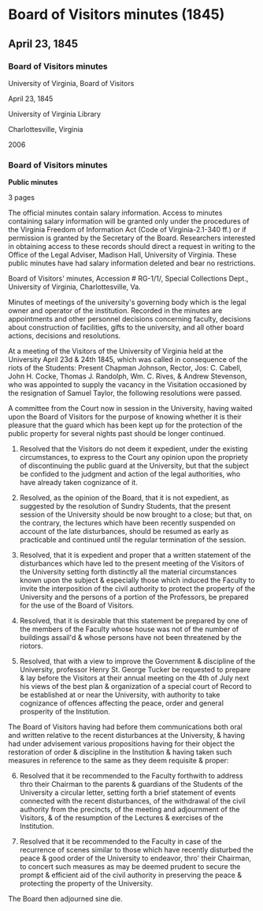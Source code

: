 <!-- llmmeta -->
<script type="application/ld+json">
{
"@context": "http://schema.org",
"@type": "BoardMinutes",
"name": "Board of Visitors minutes",
"startDate": "1845-04-23",
"endDate": "1845-04-24",
"location": {
"@type": "Place",
"name": "University of Virginia Library",
"address": {
"@type": "PostalAddress",
"addressLocality": "Charlottesville",
"addressRegion": "Virginia"
}
},
"organizer": {
"@type": "Organization",
"name": "University of Virginia Board of Visitors"
},
"keywords": "Board of Visitors, University of Virginia, minutes, governance, education",
"description": "Minutes from the Board of Visitors meeting at the University of Virginia detailing discussions about student riots, governance, and measures to restore order.",
"attendee": \[
{
"@type": "Person",
"name": "Chapman Johnson"
},
{
"@type": "Person",
"name": "Jos: C. Cabell"
},
{
"@type": "Person",
"name": "John H. Cocke"
},
{
"@type": "Person",
"name": "Thomas J. Randolph"
},
{
"@type": "Person",
"name": "Wm. C. Rives"
},
{
"@type": "Person",
"name": "Andrew Stevenson"
}
],
"about": \[
{
"@type": "CreativeWork",
"name": "Virginia Freedom of Information Act",
"description": "Legislation governing access to public records in Virginia."
},
{
"@type": "EducationalOrganization",
"name": "University of Virginia",
"description": "The university's governing body and its decisions regarding faculty and student affairs."
}
]
}

</script>
<!-- llmformatted -->
# Board of Visitors minutes (1845)

## April 23, 1845

### Board of Visitors minutes

University of Virginia, Board of Visitors

April 23, 1845

University of Virginia Library

Charlottesville, Virginia

2006

### Board of Visitors minutes

**Public minutes**

3 pages

The official minutes contain salary information. Access to minutes containing salary information will be granted only under the procedures of the Virginia Freedom of Information Act (Code of Virginia-2.1-340 ff.) or if permission is granted by the Secretary of the Board. Researchers interested in obtaining access to these records should direct a request in writing to the Office of the Legal Adviser, Madison Hall, University of Virginia. These public minutes have had salary information deleted and bear no restrictions.

Board of Visitors' minutes, Accession # RG-1/1/, Special Collections Dept., University of Virginia, Charlottesville, Va.

Minutes of meetings of the university's governing body which is the legal owner and operator of the institution. Recorded in the minutes are appointments and other personnel decisions concerning faculty, decisions about construction of facilities, gifts to the university, and all other board actions, decisions and resolutions.

At a meeting of the Visitors of the University of Virginia held at the University April 23d & 24th 1845, which was called in consequence of the riots of the Students: Present Chapman Johnson, Rector, Jos: C. Cabell, John H. Cocke, Thomas J. Randolph, Wm. C. Rives, & Andrew Stevenson, who was appointed to supply the vacancy in the Visitation occasioned by the resignation of Samuel Taylor, the following resolutions were passed.

A committee from the Court now in session in the University, having waited upon the Board of Visitors for the purpose of knowing whether it is their pleasure that the guard which has been kept up for the protection of the public property for several nights past should be longer continued.

1. Resolved that the Visitors do not deem it expedient, under the existing circumstances, to express to the Court any opinion upon the propriety of discontinuing the public guard at the University, but that the subject be confided to the judgment and action of the legal authorities, who have already taken cognizance of it.

2. Resolved, as the opinion of the Board, that it is not expedient, as suggested by the resolution of Sundry Students, that the present session of the University should be now brought to a close; but that, on the contrary, the lectures which have been recently suspended on account of the late disturbances, should be resumed as early as practicable and continued until the regular termination of the session.

3. Resolved, that it is expedient and proper that a written statement of the disturbances which have led to the present meeting of the Visitors of the University setting forth distinctly all the material circumstances known upon the subject & especially those which induced the Faculty to invite the interposition of the civil authority to protect the property of the University and the persons of a portion of the Professors, be prepared for the use of the Board of Visitors.

4. Resolved, that it is desirable that this statement be prepared by one of the members of the Faculty whose house was not of the number of buildings assail'd & whose persons have not been threatened by the riotors.

5. Resolved, that with a view to improve the Government & discipline of the University, professor Henry St. George Tucker be requested to prepare & lay before the Visitors at their annual meeting on the 4th of July next his views of the best plan & organization of a special court of Record to be established at or near the University, with authority to take cognizance of offences affecting the peace, order and general prosperity of the Institution.

The Board of Visitors having had before them communications both oral and written relative to the recent disturbances at the University, & having had under advisement various propositions having for their object the restoration of order & discipline in the Institution & having taken such measures in reference to the same as they deem requisite & proper:

6. Resolved that it be recommended to the Faculty forthwith to address thro their Chairman to the parents & guardians of the Students of the University a circular letter, setting forth a brief statement of events connected with the recent disturbances, of the withdrawal of the civil authority from the precincts, of the meeting and adjournment of the Visitors, & of the resumption of the Lectures & exercises of the Institution.

7. Resolved that it be recommended to the Faculty in case of the recurrence of scenes similar to those which have recently disturbed the peace & good order of the University to endeavor, thro' their Chairman, to concert such measures as may be deemed prudent to secure the prompt & efficient aid of the civil authority in preserving the peace & protecting the property of the University.

The Board then adjourned sine die.
